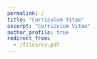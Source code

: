 ```yaml
---
permalink: /
title: "Curriculum Vitae"
excerpt: "Curriculum Vitae"
author_profile: true
redirect_from: 
  - /files/cv.pdf
---
```

